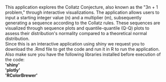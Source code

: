 This application explores the Collatz Conjecture, also known as the "3n + 1 problem," through interactive visualizations. The application allows users to input a starting integer value (n) and a multiplier (m), subsequently generating a sequence according to the Collatz rules. These sequences are visualized through sequence plots and quantile-quantile (Q-Q) plots to assess their distribution's normality compared to a theoretical normal distribution.  
Since this is an interactive application using shiny we request you to download the .Rmd file to get the code and run it in R to run the application.  
Also make sure you have the following libraries installed before execution of the code:   
**'shiny'**   
**'plotly'**   
**'RColorBrewer'**  
